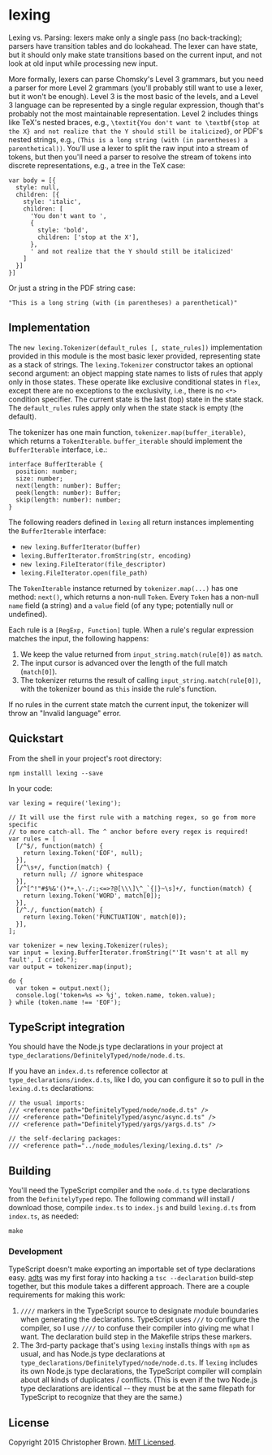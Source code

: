 # lexing

Lexing vs. Parsing: lexers make only a single pass (no back-tracking); parsers have transition tables and do lookahead. The lexer can have state, but it should only make state transitions based on the current input, and not look at old input while processing new input.

More formally, lexers can parse Chomsky's Level 3 grammars, but you need a parser for more Level 2 grammars (you'll probably still want to use a lexer, but it won't be enough). Level 3 is the most basic of the levels, and a Level 3 language can be represented by a single regular expression, though that's probably not the most maintainable representation. Level 2 includes things like TeX's nested braces, e.g., `\textit{You don't want to \textbf{stop at the X} and not realize that the Y should still be italicized}`, or PDF's nested strings, e.g., `(This is a long string (with (in parentheses) a parenthetical))`. You'll use a lexer to split the raw input into a stream of tokens, but then you'll need a parser to resolve the stream of tokens into discrete representations, e.g., a tree in the TeX case:

    var body = [{
      style: null,
      children: [{
        style: 'italic',
        children: [
          'You don't want to ',
          {
            style: 'bold',
            children: ['stop at the X'],
          },
          ' and not realize that the Y should still be italicized'
        ]
      }]
    }]

Or just a string in the PDF string case:

    "This is a long string (with (in parentheses) a parenthetical)"


## Implementation

The `new lexing.Tokenizer(default_rules [, state_rules])` implementation provided in this module is the most basic lexer provided, representing state as a stack of strings. The `lexing.Tokenizer` constructor takes an optional second argument: an object mapping state names to lists of rules that apply only in those states. These operate like exclusive conditional states in `flex`, except there are no exceptions to the exclusivity, i.e., there is no `<*>` condition specifier. The current state is the last (top) state in the state stack. The `default_rules` rules apply only when the state stack is empty (the default).

The tokenizer has one main function, `tokenizer.map(buffer_iterable)`, which returns a `TokenIterable`. `buffer_iterable` should implement the `BufferIterable` interface, i.e.:

    interface BufferIterable {
      position: number;
      size: number;
      next(length: number): Buffer;
      peek(length: number): Buffer;
      skip(length: number): number;
    }

The following readers defined in `lexing` all return instances implementing the `BufferIterable` interface:

* `new lexing.BufferIterator(buffer)`
* `lexing.BufferIterator.fromString(str, encoding)`
* `new lexing.FileIterator(file_descriptor)`
* `lexing.FileIterator.open(file_path)`

The `TokenIterable` instance returned by `tokenizer.map(...)` has one method: `next()`, which returns a non-null `Token`.
Every `Token` has a non-null `name` field (a string) and a `value` field (of any type; potentially null or undefined).

Each rule is a `[RegExp, Function]` tuple. When a rule's regular expression matches the input, the following happens:

1. We keep the value returned from `input_string.match(rule[0])` as `match`.
2. The input cursor is advanced over the length of the full match (`match[0]`).
3. The tokenizer returns the result of calling `input_string.match(rule[0])`, with the tokenizer bound as `this` inside the rule's function.

If no rules in the current state match the current input, the tokenizer will throw an "Invalid language" error.


## Quickstart

From the shell in your project's root directory:

    npm installl lexing --save

In your code:

    var lexing = require('lexing');

    // It will use the first rule with a matching regex, so go from more specific
    // to more catch-all. The ^ anchor before every regex is required!
    var rules = [
      [/^$/, function(match) {
        return lexing.Token('EOF', null);
      }],
      [/^\s+/, function(match) {
        return null; // ignore whitespace
      }],
      [/^[^!"#$%&'()*+,\-./:;<=>?@[\\\]\^_`{|}~\s]+/, function(match) {
        return lexing.Token('WORD', match[0]);
      }],
      [/^./, function(match) {
        return lexing.Token('PUNCTUATION', match[0]);
      }],
    ];

    var tokenizer = new lexing.Tokenizer(rules);
    var input = lexing.BufferIterator.fromString("'It wasn't at all my fault', I cried.");
    var output = tokenizer.map(input);

    do {
      var token = output.next();
      console.log('token=%s => %j', token.name, token.value);
    } while (token.name !== 'EOF');


## TypeScript integration

You should have the Node.js type declarations in your project at `type_declarations/DefinitelyTyped/node/node.d.ts`.

If you have an `index.d.ts` reference collector at `type_declarations/index.d.ts`, like I do, you can configure it so to pull in the `lexing.d.ts` declarations:

    // the usual imports:
    /// <reference path="DefinitelyTyped/node/node.d.ts" />
    /// <reference path="DefinitelyTyped/async/async.d.ts" />
    /// <reference path="DefinitelyTyped/yargs/yargs.d.ts" />

    // the self-declaring packages:
    /// <reference path="../node_modules/lexing/lexing.d.ts" />


## Building

You'll need the TypeScript compiler and the `node.d.ts` type declarations from the `DefinitelyTyped` repo. The following command will install / download those, compile `index.ts` to `index.js` and build `lexing.d.ts` from `index.ts`, as needed:

    make


### Development

TypeScript doesn't make exporting an importable set of type declarations easy. [adts](https://github.com/chbrown/adts) was my first foray into hacking a `tsc --declaration` build-step together, but this module takes a different approach. There are a couple requirements for making this work:

1. `////` markers in the TypeScript source to designate module boundaries when generating the declarations. TypeScript uses `///` to configure the compiler, so I use `////` to confuse their compiler into giving me what I want. The declaration build step in the Makefile strips these markers.
2. The 3rd-party package that's using `lexing` installs things with `npm` as usual, and has Node.js type declarations at `type_declarations/DefinitelyTyped/node/node.d.ts`. If `lexing` includes its own Node.js type declarations, the TypeScript compiler will complain about all kinds of duplicates / conflicts. (This is even if the two Node.js type declarations are identical -- they must be at the same filepath for TypeScript to recognize that they are the same.)


## License

Copyright 2015 Christopher Brown. [MIT Licensed](http://opensource.org/licenses/MIT).
